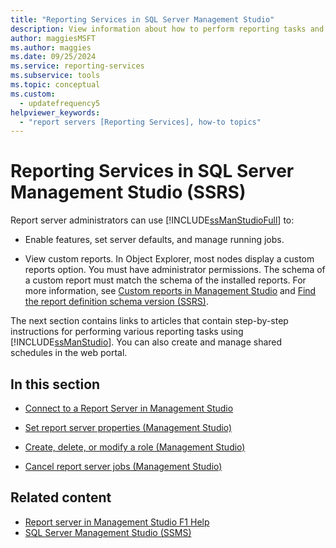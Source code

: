 ```yaml
---
title: "Reporting Services in SQL Server Management Studio"
description: View information about how to perform reporting tasks and how to create and manage shared schedules in the web portal using SQL Server Management Studio.
author: maggiesMSFT
ms.author: maggies
ms.date: 09/25/2024
ms.service: reporting-services
ms.subservice: tools
ms.topic: conceptual
ms.custom:
  - updatefrequency5
helpviewer_keywords:
  - "report servers [Reporting Services], how-to topics"
---
```

# Reporting Services in SQL Server Management Studio (SSRS)
  Report server administrators can use [!INCLUDE[ssManStudioFull](../../includes/ssmanstudiofull-md.md)] to:  
  
-   Enable features, set server defaults, and manage running jobs.  
  
-   View custom reports. In Object Explorer, most nodes display a custom reports option. You must have administrator permissions. The schema of a custom report must match the schema of the installed reports. For more information, see [Custom reports in Management Studio](../../ssms/object/custom-reports-in-management-studio.md) and [Find the report definition schema version &#40;SSRS&#41;](../../reporting-services/reports/find-the-report-definition-schema-version-ssrs.md).  
  
 The next section contains links to articles that contain step-by-step instructions for performing various reporting tasks using [!INCLUDE[ssManStudio](../../includes/ssmanstudio-md.md)]. You can also create and manage shared schedules in the web portal.  
  
## In this section  
  
-   [Connect to a Report Server in Management Studio](../../reporting-services/tools/connect-to-a-report-server-in-management-studio.md)  
  
-   [Set report server properties &#40;Management Studio&#41;](../../reporting-services/tools/set-report-server-properties-management-studio.md)  
  
-   [Create, delete, or modify a role &#40;Management Studio&#41;](../../reporting-services/security/role-definitions-create-delete-or-modify.md)  
  
-   [Cancel report server jobs &#40;Management Studio&#41;](../../reporting-services/tools/cancel-report-server-jobs-management-studio.md)  
  
## Related content

- [Report server in Management Studio F1 Help](../../reporting-services/tools/report-server-in-management-studio-f1-help.md)
- [SQL Server Management Studio (SSMS)](../../ssms/sql-server-management-studio-ssms.md)
